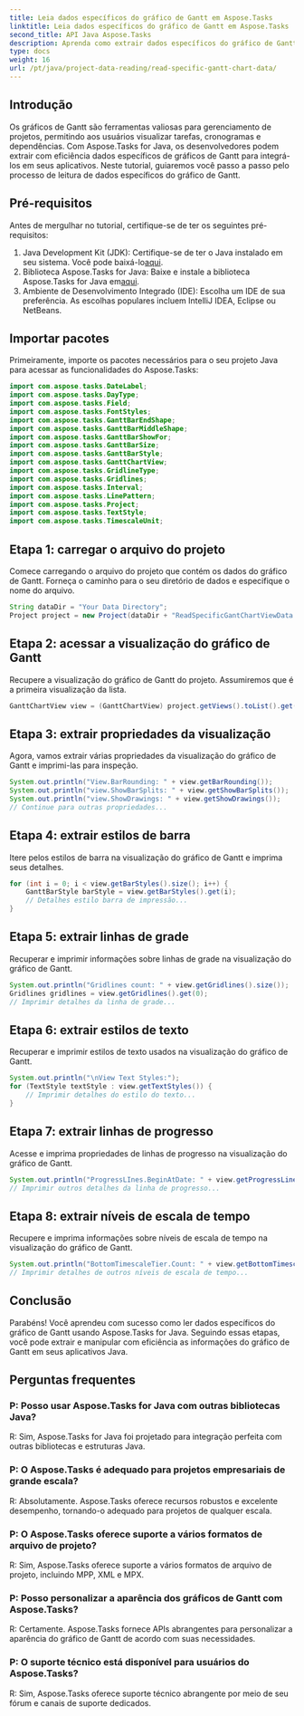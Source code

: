 ```yaml
---
title: Leia dados específicos do gráfico de Gantt em Aspose.Tasks
linktitle: Leia dados específicos do gráfico de Gantt em Aspose.Tasks
second_title: API Java Aspose.Tasks
description: Aprenda como extrair dados específicos do gráfico de Gantt usando Aspose.Tasks for Java. Tutorial passo a passo para integração perfeita em seus aplicativos Java.
type: docs
weight: 16
url: /pt/java/project-data-reading/read-specific-gantt-chart-data/
---
```

## Introdução
Os gráficos de Gantt são ferramentas valiosas para gerenciamento de projetos, permitindo aos usuários visualizar tarefas, cronogramas e dependências. Com Aspose.Tasks for Java, os desenvolvedores podem extrair com eficiência dados específicos de gráficos de Gantt para integrá-los em seus aplicativos. Neste tutorial, guiaremos você passo a passo pelo processo de leitura de dados específicos do gráfico de Gantt.
## Pré-requisitos
Antes de mergulhar no tutorial, certifique-se de ter os seguintes pré-requisitos:
1.  Java Development Kit (JDK): Certifique-se de ter o Java instalado em seu sistema. Você pode baixá-lo[aqui](https://www.oracle.com/java/technologies/javase-jdk11-downloads.html).
2.  Biblioteca Aspose.Tasks for Java: Baixe e instale a biblioteca Aspose.Tasks for Java em[aqui](https://releases.aspose.com/tasks/java/).
3. Ambiente de Desenvolvimento Integrado (IDE): Escolha um IDE de sua preferência. As escolhas populares incluem IntelliJ IDEA, Eclipse ou NetBeans.

## Importar pacotes
Primeiramente, importe os pacotes necessários para o seu projeto Java para acessar as funcionalidades do Aspose.Tasks:
```java
import com.aspose.tasks.DateLabel;
import com.aspose.tasks.DayType;
import com.aspose.tasks.Field;
import com.aspose.tasks.FontStyles;
import com.aspose.tasks.GanttBarEndShape;
import com.aspose.tasks.GanttBarMiddleShape;
import com.aspose.tasks.GanttBarShowFor;
import com.aspose.tasks.GanttBarSize;
import com.aspose.tasks.GanttBarStyle;
import com.aspose.tasks.GanttChartView;
import com.aspose.tasks.GridlineType;
import com.aspose.tasks.Gridlines;
import com.aspose.tasks.Interval;
import com.aspose.tasks.LinePattern;
import com.aspose.tasks.Project;
import com.aspose.tasks.TextStyle;
import com.aspose.tasks.TimescaleUnit;
```
## Etapa 1: carregar o arquivo do projeto
Comece carregando o arquivo do projeto que contém os dados do gráfico de Gantt. Forneça o caminho para o seu diretório de dados e especifique o nome do arquivo.
```java
String dataDir = "Your Data Directory";
Project project = new Project(dataDir + "ReadSpecificGantChartViewData.mpp");
```
## Etapa 2: acessar a visualização do gráfico de Gantt
Recupere a visualização do gráfico de Gantt do projeto. Assumiremos que é a primeira visualização da lista.
```java
GanttChartView view = (GanttChartView) project.getViews().toList().get(0);
```
## Etapa 3: extrair propriedades da visualização
Agora, vamos extrair várias propriedades da visualização do gráfico de Gantt e imprimi-las para inspeção.
```java
System.out.println("View.BarRounding: " + view.getBarRounding());
System.out.println("view.ShowBarSplits: " + view.getShowBarSplits());
System.out.println("view.ShowDrawings: " + view.getShowDrawings());
// Continue para outras propriedades...
```
## Etapa 4: extrair estilos de barra
Itere pelos estilos de barra na visualização do gráfico de Gantt e imprima seus detalhes.
```java
for (int i = 0; i < view.getBarStyles().size(); i++) {
    GanttBarStyle barStyle = view.getBarStyles().get(i);
    // Detalhes estilo barra de impressão...
}
```
## Etapa 5: extrair linhas de grade
Recuperar e imprimir informações sobre linhas de grade na visualização do gráfico de Gantt.
```java
System.out.println("Gridlines count: " + view.getGridlines().size());
Gridlines gridlines = view.getGridlines().get(0);
// Imprimir detalhes da linha de grade...
```
## Etapa 6: extrair estilos de texto
Recuperar e imprimir estilos de texto usados na visualização do gráfico de Gantt.
```java
System.out.println("\nView Text Styles:");
for (TextStyle textStyle : view.getTextStyles()) {
    // Imprimir detalhes do estilo do texto...
}
```
## Etapa 7: extrair linhas de progresso
Acesse e imprima propriedades de linhas de progresso na visualização do gráfico de Gantt.
```java
System.out.println("ProgressLInes.BeginAtDate: " + view.getProgressLines().getBeginAtDate());
// Imprimir outros detalhes da linha de progresso...
```
## Etapa 8: extrair níveis de escala de tempo
Recupere e imprima informações sobre níveis de escala de tempo na visualização do gráfico de Gantt.
```java
System.out.println("BottomTimescaleTier.Count: " + view.getBottomTimescaleTier().getCount());
// Imprimir detalhes de outros níveis de escala de tempo...
```

## Conclusão
Parabéns! Você aprendeu com sucesso como ler dados específicos do gráfico de Gantt usando Aspose.Tasks for Java. Seguindo essas etapas, você pode extrair e manipular com eficiência as informações do gráfico de Gantt em seus aplicativos Java.
## Perguntas frequentes
### P: Posso usar Aspose.Tasks for Java com outras bibliotecas Java?
R: Sim, Aspose.Tasks for Java foi projetado para integração perfeita com outras bibliotecas e estruturas Java.
### P: O Aspose.Tasks é adequado para projetos empresariais de grande escala?
R: Absolutamente. Aspose.Tasks oferece recursos robustos e excelente desempenho, tornando-o adequado para projetos de qualquer escala.
### P: O Aspose.Tasks oferece suporte a vários formatos de arquivo de projeto?
R: Sim, Aspose.Tasks oferece suporte a vários formatos de arquivo de projeto, incluindo MPP, XML e MPX.
### P: Posso personalizar a aparência dos gráficos de Gantt com Aspose.Tasks?
R: Certamente. Aspose.Tasks fornece APIs abrangentes para personalizar a aparência do gráfico de Gantt de acordo com suas necessidades.
### P: O suporte técnico está disponível para usuários do Aspose.Tasks?
R: Sim, Aspose.Tasks oferece suporte técnico abrangente por meio de seu fórum e canais de suporte dedicados.